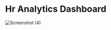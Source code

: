 # Hr Analytics Dashboard

![Screenshot (4)](https://github.com/Ahamadjanishaik/PowerBi-Projects/assets/128952806/acb5f0f6-ac86-4431-9355-c4f784658b02)

